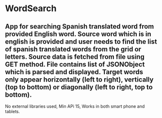 # WordSearch
App for searching Spanish translated word from provided English word.
Source word which is in english is provided and user needs to find the list of spanish translated words from the 
grid or letters.
Source data is fetched from file using GET method. File contains list of JSONObject which is parsed and displayed.
Target words only appear horizontally (left to right), vertically (top to bottom) or
diagonally (left to right, top to bottom).
------------------------------------------------------------------------------------------------------------------------------
No external libraries used, Min APi 15, Works in both smart phone and tablets.
